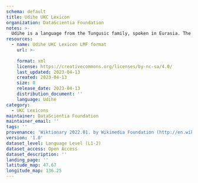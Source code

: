```yaml
---
schema: default
title: Udihe UKC Lexicon
organization: DataScientia Foundation
notes: >-
  Udihe is a language from the Tungusic family, spoken in Eurasia. The UKC Lexicon of Udihe is represented as a lexico-semantic network. It consists of words, word senses, synsets, as well as sense-level and synset-level relationships.
resources:
  - name: Udihe UKC Lexicon LMF format
    url: >-
      
    format: xml
    license: https://creativecommons.org/licenses/by-nc-sa/4.0/
    last_updated: 2023-04-13
    created: 2023-04-13
    size: 0
    release_date: 2023-04-13
    distribution_document: ''
    language: Udihe
category:
  - UKC Lexicons
maintainer: DataScientia Foundation
maintainer_email: ''
tags: ''
provenance: 'Wiktionary 2022.01. by Wikimedia Foundation (http://en.wiktionary.org); Princeton WordNet 2.1 by Princeton University (https://wordnet.princeton.edu)'
version: '1.0'
dataset_level: Language Level (L1-2)
dataset_access: Open Access
dataset_description: ''
landing_page: ''
latitude_map: 47.67
longitude_map: 136.25
---
```

